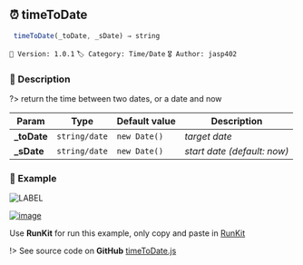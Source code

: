 ## ⏰ timeToDate 

```javascript
 timeToDate(_toDate, _sDate) ⇒ string 
``` 


`📢 Version: 1.0.1`  `🏷️ Category: Time/Date` `🎖️ Author: jasp402` 

### 📝 Description 


?> return the time between two dates, or a date and now 


| Param | Type | Default value | Description |
| --- | --- | --- | --- |
| **_toDate** | `string/date` | ` new Date() ` | _target date_ | 
| **_sDate** | `string/date` | ` new Date() ` | _start date (default: now)_ | 



### 🧪 Example 


![LABEL](@example ':include :type=code')




[![image](https://user-images.githubusercontent.com/8978470/89190058-8603d500-d566-11ea-914f-284448e5a1b6.png)](https://npm.runkit.com/js-packtools) 
 
Use **RunKit** for run this example, only copy and paste in [RunKit](https://npm.runkit.com/js-packtools)


!> See source code on **GitHub** [timeToDate.js](https://github.com/jasp402/js-packtools/blob/master/lib/timeToDate.js) 

